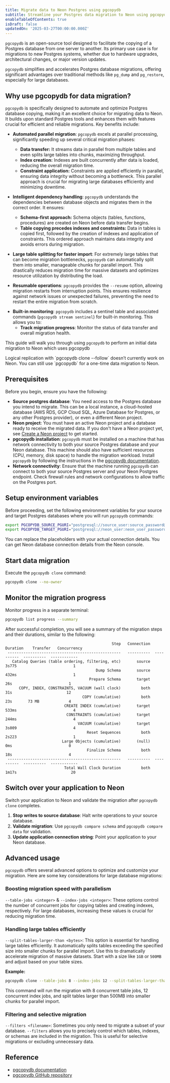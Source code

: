 ```yaml
---
title: Migrate data to Neon Postgres using pgcopydb
subtitle: Streamline your Postgres data migration to Neon using pgcopydb
enableTableOfContents: true
isDraft: false
updatedOn: '2025-03-27T00:00:00.000Z'
---
```


`pgcopydb` is an open-source tool designed to facilitate the copying of a Postgres database from one server to another. Its primary use case is for migrations to new Postgres systems, whether due to hardware upgrades, architectural changes, or major version updates.

`pgcopydb` simplifies and accelerates Postgres database migrations, offering significant advantages over traditional methods like `pg_dump` and `pg_restore`, especially for large databases.

## Why use pgcopydb for data migration?

`pgcopydb` is specifically designed to automate and optimize Postgres database copying, making it an excellent choice for migrating data to Neon. It builds upon standard Postgres tools and enhances them with features crucial for efficient and reliable migrations. Key benefits include:

- **Automated parallel migration**: `pgcopydb` excels at parallel processing, significantly speeding up several critical migration phases:
    - **Data transfer:**  It streams data in parallel from multiple tables and even splits large tables into chunks, maximizing throughput.
    - **Index creation:** Indexes are built concurrently after data is loaded, reducing the overall migration time.
    - **Constraint application:**  Constraints are applied efficiently in parallel, ensuring data integrity without becoming a bottleneck.
    This parallel approach is crucial for migrating large databases efficiently and minimizing downtime.

- **Intelligent dependency handling**: `pgcopydb` understands the dependencies between database objects and migrates them in the correct order. It ensures:
    - **Schema-first approach:** Schema objects (tables, functions, procedures) are created on Neon before data transfer begins.
    - **Table copying precedes indexes and constraints:** Data in tables is copied first, followed by the creation of indexes and application of constraints. This ordered approach maintains data integrity and avoids errors during migration.

- **Large table splitting for faster import**: For extremely large tables that can become migration bottlenecks, `pgcopydb` can automatically split them into smaller, manageable chunks for parallel import. This drastically reduces migration time for massive datasets and optimizes resource utilization by distributing the load.

- **Resumable operations**: `pgcopydb` provides the `--resume` option, allowing migration restarts from interruption points. This ensures resilience against network issues or unexpected failures, preventing the need to restart the entire migration from scratch.

*   **Built-in monitoring**: `pgcopydb` includes a sentinel table and associated commands (`pgcopydb stream sentinel`) for built-in monitoring. This allows you to:
    - **Track migration progress**: Monitor the status of data transfer and overall migration health.

This guide will walk you through using `pgcopydb` to perform an initial data migration to Neon which uses pgcopydb

<Admonition type="note">
Logical replication with `pgcopydb clone --follow` doesn’t currently work on Neon. You can still use `pgcopydb` for a one-time data migration to Neon.
</Admonition>

## Prerequisites

Before you begin, ensure you have the following:

- **Source postgres database**: You need access to the Postgres database you intend to migrate. This can be a local instance, a cloud-hosted database (AWS RDS, GCP Cloud SQL, Azure Database for Postgres, or any other Postgres provider), or even a different Neon project.
- **Neon project**: You must have an active Neon project and a database ready to receive the migrated data. If you don't have a Neon project yet, see [Create a Neon project](/docs/manage/projects#create-a-project) to get started.
- **pgcopydb installation**:  `pgcopydb` must be installed on a machine that has network connectivity to both your source Postgres database and your Neon database. This machine should also have sufficient resources (CPU, memory, disk space) to handle the migration workload. Install `pgcopydb` by following the instructions in the [pgcopydb documentation](https://pgcopydb.readthedocs.io/en/latest/install.html).
- **Network connectivity**: Ensure that the machine running `pgcopydb` can connect to both your source Postgres server and your Neon Postgres endpoint. Check firewall rules and network configurations to allow traffic on the Postgres port.

<Steps>

## Setup environment variables

Before proceeding, set the following environment variables for your source and target Postgres databases where you will run `pgcopydb` commands:

```bash
export PGCOPYDB_SOURCE_PGURI="postgresql://source_user:source_password@source_host:source_port/source_db"
export PGCOPYDB_TARGET_PGURI="postgresql://neon_user:neon_user_password@xxxx.neon.tech/neondb?sslmode=require"
```

You can replace the placeholders with your actual connection details. You can get Neon database connection details from the Neon console.

## Start data migration

Execute the `pgcopydb clone` command:

```bash
pgcopydb clone --no-owner
```

## Monitor the migration progress

Monitor progress in a separate terminal:

```bash
pgcopydb list progress --summary
```

After successful completion, you will see a summary of the migration steps and their durations, similar to the following:

```text
                                               Step   Connection    Duration    Transfer   Concurrency
 --------------------------------------------------   ----------  ----------  ----------  ------------
   Catalog Queries (table ordering, filtering, etc)       source       3s775                         1
                                        Dump Schema       source       432ms                         1
                                     Prepare Schema       target         26s                         1
      COPY, INDEX, CONSTRAINTS, VACUUM (wall clock)         both         31s                        12
                                  COPY (cumulative)         both         23s       73 MB             4
                          CREATE INDEX (cumulative)       target       533ms                         4
                           CONSTRAINTS (cumulative)       target       244ms                         4
                                VACUUM (cumulative)       target       3s009                         4
                                    Reset Sequences         both       2s223                         1
                         Large Objects (cumulative)       (null)         0ms                         0
                                    Finalize Schema         both         18s                         4
 --------------------------------------------------   ----------  ----------  ----------  ------------
                          Total Wall Clock Duration         both       1m17s                        20
```

## Switch over your application to Neon 

Switch your application to Neon and validate the migration after `pgcopydb clone` completes.

1.  **Stop writes to source database**: Halt write operations to your source database.
2.  **Validate migration**: Use `pgcopydb compare schema` and `pgcopydb compare data` for validation.
3. **Update application connection string**: Point your application to your Neon database.


</Steps>

## Advanced usage

`pgcopydb` offers several advanced options to optimize and customize your migration. Here are some key considerations for large database migrations:

### Boosting migration speed with parallelism

`--table-jobs <integer>` & `--index-jobs <integer>`: These options control the number of concurrent jobs for copying tables and creating indexes, respectively. For large databases, increasing these values is crucial for reducing migration time.

### Handling large tables efficiently

`--split-tables-larger-than <bytes>`:  This option is essential for handling large tables efficiently. It automatically splits tables exceeding the specified size into smaller chunks for parallel import.  Use this to dramatically accelerate migration of massive datasets. Start with a size like `1GB` or `500MB` and adjust based on your table sizes.

**Example:**

```bash
pgcopydb clone --table-jobs 8 --index-jobs 12 --split-tables-larger-than 500MB
```

This command will run the migration with 8 concurrent table jobs, 12 concurrent index jobs, and split tables larger than 500MB into smaller chunks for parallel import.

### Filtering and selective migration

`--filters <filename>`:  Sometimes you only need to migrate a subset of your database. `--filters` allows you to precisely control which tables, indexes, or schemas are included in the migration.  This is useful for selective migrations or excluding unnecessary data.

## Reference

- [pgcopydb documentation](https://pgcopydb.readthedocs.io/)
- [pgcopydb GitHub repository](https://github.com/dimitri/pgcopydb)

<NeedHelp/>
